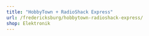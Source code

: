 ```yaml
---
title: "HobbyTown + RadioShack Express"
url: /fredericksburg/hobbytown-radioshack-express/
shop: Elektronik
---
```

